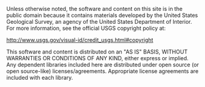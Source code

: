 Unless otherwise noted, the software and content on this site is
in the public domain because it contains materials developed by
the United States Geological Survey, an agency of the United States
Department of Interior. For more information, see the official USGS
copyright policy at:

http://www.usgs.gov/visual-id/credit_usgs.html#copyright

This software and content is distributed on an "AS IS" BASIS, WITHOUT
WARRANTIES OR CONDITIONS OF ANY KIND, either express or implied. Any
dependent libraries included here are distributed under open source
(or open source-like) licenses/agreements. Appropriate license agreements
are included with each library.
